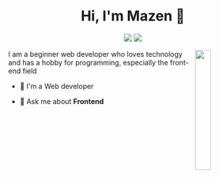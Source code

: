 
<h1 align="center">Hi, I'm Mazen 👋</h1>
<p align="center">
    <a href="https://twitter.com/MVZEN00"><img src="https://img.shields.io/badge/twitter-%231FA1F1?style=flat&logo=twitter&logoColor=white"/></a>
    <a href="https://www.instagram.com/youngsavagemvzen/"><img src="https://img.shields.io/badge/instagram-%23E4415F?style=flat&logo=instagram&logoColor=white"/></a>
  </p>
  
  <img src="https://github.com/mohamedabusrea/mohamedabusrea/blob/master/profile-img.png" align="right" width="25%"/>

  I am a beginner web developer who loves technology and has a hobby for programming, especially the front-end field

- 🔭 I'm a Web developer
  
- 💬 Ask me about **Frontend**
